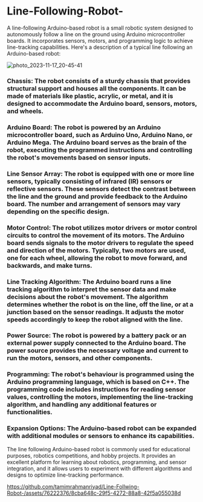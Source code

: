 # Line-Following-Robot-
A line-following Arduino-based robot is a small robotic system designed to autonomously follow a line on the ground using Arduino microcontroller boards. 
It incorporates sensors, motors, and programming logic to achieve line-tracking capabilities. Here's a description of a typical line following an Arduino-based robot:

![photo_2023-11-17_20-45-41](https://github.com/tamimrahmanriyad/Line-Following-Robot-/assets/76222376/33d2c1d8-5f0f-4ffc-9b05-660446188b12)

### Chassis: The robot consists of a sturdy chassis that provides structural support and houses all the components. It can be made of materials like plastic, acrylic, or metal, and it is designed to accommodate the Arduino board, sensors, motors, and wheels.

### Arduino Board: The robot is powered by an Arduino microcontroller board, such as Arduino Uno, Arduino Nano, or Arduino Mega. The Arduino board serves as the brain of the robot, executing the programmed instructions and controlling the robot's movements based on sensor inputs.

### Line Sensor Array: The robot is equipped with one or more line sensors, typically consisting of infrared (IR) sensors or reflective sensors. These sensors detect the contrast between the line and the ground and provide feedback to the Arduino board. The number and arrangement of sensors may vary depending on the specific design.

### Motor Control: The robot utilizes motor drivers or motor control circuits to control the movement of its motors. The Arduino board sends signals to the motor drivers to regulate the speed and direction of the motors. Typically, two motors are used, one for each wheel, allowing the robot to move forward, and backwards, and make turns.

### Line Tracking Algorithm: The Arduino board runs a line tracking algorithm to interpret the sensor data and make decisions about the robot's movement. The algorithm determines whether the robot is on the line, off the line, or at a junction based on the sensor readings. It adjusts the motor speeds accordingly to keep the robot aligned with the line.

### Power Source: The robot is powered by a battery pack or an external power supply connected to the Arduino board. The power source provides the necessary voltage and current to run the motors, sensors, and other components.

### Programming: The robot's behaviour is programmed using the Arduino programming language, which is based on C++. The programming code includes instructions for reading sensor values, controlling the motors, implementing the line-tracking algorithm, and handling any additional features or functionalities.

### Expansion Options: The Arduino-based robot can be expanded with additional modules or sensors to enhance its capabilities. 

The line following Arduino-based robot is commonly used for educational purposes, robotics competitions, and hobby projects. It provides an excellent platform for learning about robotics, programming, and sensor integration, and it allows users to experiment with different algorithms and designs to optimize line-tracking performance.




https://github.com/tamimrahmanriyad/Line-Follwing-Robot-/assets/76222376/8cba648c-29f5-4272-88a8-42f5a055038d


